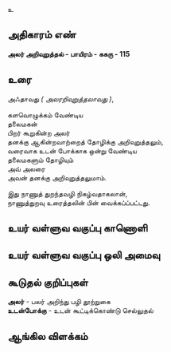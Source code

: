 உ


## அதிகாரம் எண்

**அலர் அறிவுறுத்தல் - பாயிரம் - ககரு - 115**

## உரை

அஃதாவது _( அலரறிவுறுத்தலாவது )_,  

களவொழுக்கம் வேண்டிய  
தலைமகன்   
பிறர் கூறுகின்ற அலர்  
தனக்கு ஆகின்றவாற்றைத் தோழிக்கு அறிவுறுத்தலும்,  
வரைவாக உடன் போக்காக ஒன்று வேண்டிய  
தலைமகளும் தோழியும்  
அவ் அலரை  
அவன் தனக்கு அறிவுறுத்தலுமாம்.  

இது நாணுத் துறந்தவழி நிகழ்வதாகலான்,  
நாணுத்துறவு உரைத்தலின் பின் வைக்கப்ப்பட்டது.

## உயர் வள்ளுவ வகுப்பு காணொளி


## உயர் வள்ளுவ வகுப்பு ஒலி அமைவு 


## கூடுதல் குறிப்புகள்

**அலர்** - பலர் அறிந்து பழி தூற்றுகை  
**உடன்போக்கு** - உடன் கூட்டிக்கொண்டு செல்லுதல் 

## ஆங்கில விளக்கம்

